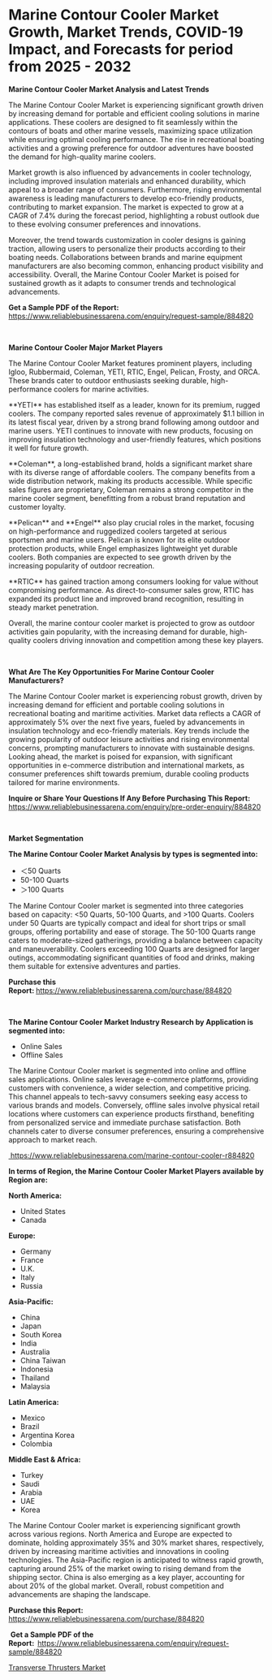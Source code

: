 <p><h1>Marine Contour Cooler Market Growth, Market Trends, COVID-19 Impact, and Forecasts for period from 2025 - 2032</h1></p><p><strong>Marine Contour Cooler Market Analysis and Latest Trends</strong></p>
<p><p>The Marine Contour Cooler Market is experiencing significant growth driven by increasing demand for portable and efficient cooling solutions in marine applications. These coolers are designed to fit seamlessly within the contours of boats and other marine vessels, maximizing space utilization while ensuring optimal cooling performance. The rise in recreational boating activities and a growing preference for outdoor adventures have boosted the demand for high-quality marine coolers.</p><p>Market growth is also influenced by advancements in cooler technology, including improved insulation materials and enhanced durability, which appeal to a broader range of consumers. Furthermore, rising environmental awareness is leading manufacturers to develop eco-friendly products, contributing to market expansion. The market is expected to grow at a CAGR of 7.4% during the forecast period, highlighting a robust outlook due to these evolving consumer preferences and innovations.</p><p>Moreover, the trend towards customization in cooler designs is gaining traction, allowing users to personalize their products according to their boating needs. Collaborations between brands and marine equipment manufacturers are also becoming common, enhancing product visibility and accessibility. Overall, the Marine Contour Cooler Market is poised for sustained growth as it adapts to consumer trends and technological advancements.</p></p>
<p><strong>Get a Sample PDF of the Report:&nbsp;</strong> <a href="https://www.reliablebusinessarena.com/enquiry/request-sample/884820?utm_campaign=3566&utm_medium=2&utm_source=Github&utm_content=ia&utm_term=08042025&utm_id=marine-contour-cooler">https://www.reliablebusinessarena.com/enquiry/request-sample/884820</a></p>
<p>&nbsp;</p>
<p><strong>Marine Contour Cooler Major Market Players</strong></p>
<p><p>The Marine Contour Cooler Market features prominent players, including Igloo, Rubbermaid, Coleman, YETI, RTIC, Engel, Pelican, Frosty, and ORCA. These brands cater to outdoor enthusiasts seeking durable, high-performance coolers for marine activities.</p><p>**YETI** has established itself as a leader, known for its premium, rugged coolers. The company reported sales revenue of approximately $1.1 billion in its latest fiscal year, driven by a strong brand following among outdoor and marine users. YETI continues to innovate with new products, focusing on improving insulation technology and user-friendly features, which positions it well for future growth.</p><p>**Coleman**, a long-established brand, holds a significant market share with its diverse range of affordable coolers. The company benefits from a wide distribution network, making its products accessible. While specific sales figures are proprietary, Coleman remains a strong competitor in the marine cooler segment, benefitting from a robust brand reputation and customer loyalty.</p><p>**Pelican** and **Engel** also play crucial roles in the market, focusing on high-performance and ruggedized coolers targeted at serious sportsmen and marine users. Pelican is known for its elite outdoor protection products, while Engel emphasizes lightweight yet durable coolers. Both companies are expected to see growth driven by the increasing popularity of outdoor recreation.</p><p>**RTIC** has gained traction among consumers looking for value without compromising performance. As direct-to-consumer sales grow, RTIC has expanded its product line and improved brand recognition, resulting in steady market penetration.</p><p>Overall, the marine contour cooler market is projected to grow as outdoor activities gain popularity, with the increasing demand for durable, high-quality coolers driving innovation and competition among these key players.</p></p>
<p>&nbsp;</p>
<p><strong>What Are The Key Opportunities For Marine Contour Cooler Manufacturers?</strong></p>
<p><p>The Marine Contour Cooler market is experiencing robust growth, driven by increasing demand for efficient and portable cooling solutions in recreational boating and maritime activities. Market data reflects a CAGR of approximately 5% over the next five years, fueled by advancements in insulation technology and eco-friendly materials. Key trends include the growing popularity of outdoor leisure activities and rising environmental concerns, prompting manufacturers to innovate with sustainable designs. Looking ahead, the market is poised for expansion, with significant opportunities in e-commerce distribution and international markets, as consumer preferences shift towards premium, durable cooling products tailored for marine environments.</p></p>
<p><strong>Inquire or Share Your Questions If Any Before Purchasing This Report:</strong> <a href="https://www.reliablebusinessarena.com/enquiry/pre-order-enquiry/884820?utm_campaign=3566&utm_medium=2&utm_source=Github&utm_content=ia&utm_term=08042025&utm_id=marine-contour-cooler">https://www.reliablebusinessarena.com/enquiry/pre-order-enquiry/884820</a></p>
<p>&nbsp;</p>
<p><strong>Market Segmentation</strong></p>
<p><strong>The Marine Contour Cooler Market Analysis by types is segmented into:</strong></p>
<p><ul><li>＜50 Quarts</li><li>50-100 Quarts</li><li>＞100 Quarts</li></ul></p>
<p><p>The Marine Contour Cooler market is segmented into three categories based on capacity: <50 Quarts, 50-100 Quarts, and >100 Quarts. Coolers under 50 Quarts are typically compact and ideal for short trips or small groups, offering portability and ease of storage. The 50-100 Quarts range caters to moderate-sized gatherings, providing a balance between capacity and maneuverability. Coolers exceeding 100 Quarts are designed for larger outings, accommodating significant quantities of food and drinks, making them suitable for extensive adventures and parties.</p></p>
<p><strong>Purchase this Report:&nbsp;</strong><a href="https://www.reliablebusinessarena.com/purchase/884820?utm_campaign=3566&utm_medium=2&utm_source=Github&utm_content=ia&utm_term=08042025&utm_id=marine-contour-cooler">https://www.reliablebusinessarena.com/purchase/884820</a></p>
<p>&nbsp;</p>
<p><strong>The Marine Contour Cooler Market Industry Research by Application is segmented into:</strong></p>
<p><ul><li>Online Sales</li><li>Offline Sales</li></ul></p>
<p><p>The Marine Contour Cooler market is segmented into online and offline sales applications. Online sales leverage e-commerce platforms, providing customers with convenience, a wider selection, and competitive pricing. This channel appeals to tech-savvy consumers seeking easy access to various brands and models. Conversely, offline sales involve physical retail locations where customers can experience products firsthand, benefiting from personalized service and immediate purchase satisfaction. Both channels cater to diverse consumer preferences, ensuring a comprehensive approach to market reach.</p></p>
<p><a href="https://www.reliablebusinessarena.com/marine-contour-cooler-r884820?utm_campaign=3566&utm_medium=2&utm_source=Github&utm_content=ia&utm_term=08042025&utm_id=marine-contour-cooler">&nbsp;https://www.reliablebusinessarena.com/marine-contour-cooler-r884820</a></p>
<p><strong>In terms of Region, the Marine Contour Cooler Market Players available by Region are:</strong></p>
<p>
    <p> <strong> North America: </strong>
        <ul>
            <li>United States</li>
            <li>Canada</li>
        </ul>
        </p> 
    <p> <strong> Europe: </strong>
        <ul>
            <li>Germany</li>
            <li>France</li>
            <li>U.K.</li>
            <li>Italy</li>
            <li>Russia</li>
        </ul>
        </p> 
    <p> <strong> Asia-Pacific: </strong>
        <ul>
            <li>China</li>
            <li>Japan</li>
            <li>South Korea</li>
            <li>India</li>
            <li>Australia</li>
            <li>China Taiwan</li>
            <li>Indonesia</li>
            <li>Thailand</li>
            <li>Malaysia</li>
        </ul>
        </p> 
    <p> <strong> Latin America: </strong>
        <ul>
            <li>Mexico</li>
            <li>Brazil</li>
            <li>Argentina Korea</li>
            <li>Colombia</li>
        </ul>
        </p> 
    <p> <strong> Middle East & Africa: </strong>
        <ul>
            <li>Turkey</li>
            <li>Saudi</li>
            <li>Arabia</li>
            <li>UAE</li>
            <li>Korea</li>
        </ul>
    </p>
    </p>
<p><p>The Marine Contour Cooler market is experiencing significant growth across various regions. North America and Europe are expected to dominate, holding approximately 35% and 30% market shares, respectively, driven by increasing maritime activities and innovations in cooling technologies. The Asia-Pacific region is anticipated to witness rapid growth, capturing around 25% of the market owing to rising demand from the shipping sector. China is also emerging as a key player, accounting for about 20% of the global market. Overall, robust competition and advancements are shaping the landscape.</p></p>
<p><strong>Purchase this Report: </strong><a href="https://www.reliablebusinessarena.com/purchase/884820?utm_campaign=3566&utm_medium=2&utm_source=Github&utm_content=ia&utm_term=08042025&utm_id=marine-contour-cooler">https://www.reliablebusinessarena.com/purchase/884820</a></p>
<p>&nbsp;<strong>Get a Sample PDF of the Report:&nbsp;&nbsp;</strong><a href="https://www.reliablebusinessarena.com/enquiry/request-sample/884820?utm_campaign=3566&utm_medium=2&utm_source=Github&utm_content=ia&utm_term=08042025&utm_id=marine-contour-cooler">https://www.reliablebusinessarena.com/enquiry/request-sample/884820</a></p>
<p><strong></strong></p>
<p><p><a href="https://github.com/braisykhwezi/Market-Research-Report-List-1/blob/main/transverse-thrusters-market.md?utm_campaign=3566&utm_medium=2&utm_source=Github&utm_content=ia&utm_term=08042025&utm_id=marine-contour-cooler">Transverse Thrusters Market</a></p></p>